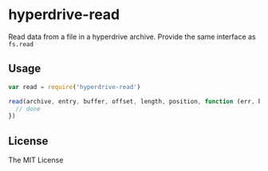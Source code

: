 # hyperdrive-read

Read data from a file in a hyperdrive archive. Provide the same interface as `fs.read`

## Usage

```js
var read = require('hyperdrive-read')

read(archive, entry, buffer, offset, length, position, function (err, bytesRead, buffer) {
  // done
})
```

## License

The MIT License
